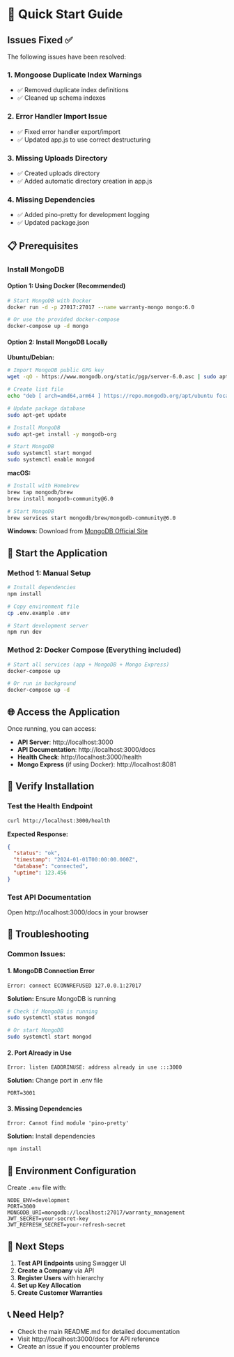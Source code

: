 # 🚀 Quick Start Guide

## Issues Fixed ✅

The following issues have been resolved:

### 1. **Mongoose Duplicate Index Warnings**
- ✅ Removed duplicate index definitions
- ✅ Cleaned up schema indexes

### 2. **Error Handler Import Issue**  
- ✅ Fixed error handler export/import
- ✅ Updated app.js to use correct destructuring

### 3. **Missing Uploads Directory**
- ✅ Created uploads directory
- ✅ Added automatic directory creation in app.js

### 4. **Missing Dependencies**
- ✅ Added pino-pretty for development logging
- ✅ Updated package.json

## 📋 Prerequisites

### Install MongoDB

#### **Option 1: Using Docker (Recommended)**
```bash
# Start MongoDB with Docker
docker run -d -p 27017:27017 --name warranty-mongo mongo:6.0

# Or use the provided docker-compose
docker-compose up -d mongo
```

#### **Option 2: Install MongoDB Locally**

**Ubuntu/Debian:**
```bash
# Import MongoDB public GPG key
wget -qO - https://www.mongodb.org/static/pgp/server-6.0.asc | sudo apt-key add -

# Create list file
echo "deb [ arch=amd64,arm64 ] https://repo.mongodb.org/apt/ubuntu focal/mongodb-org/6.0 multiverse" | sudo tee /etc/apt/sources.list.d/mongodb-org-6.0.list

# Update package database
sudo apt-get update

# Install MongoDB
sudo apt-get install -y mongodb-org

# Start MongoDB
sudo systemctl start mongod
sudo systemctl enable mongod
```

**macOS:**
```bash
# Install with Homebrew
brew tap mongodb/brew
brew install mongodb-community@6.0

# Start MongoDB
brew services start mongodb/brew/mongodb-community@6.0
```

**Windows:**
Download from [MongoDB Official Site](https://www.mongodb.com/try/download/community)

## 🚀 Start the Application

### Method 1: Manual Setup
```bash
# Install dependencies
npm install

# Copy environment file
cp .env.example .env

# Start development server
npm run dev
```

### Method 2: Docker Compose (Everything included)
```bash
# Start all services (app + MongoDB + Mongo Express)
docker-compose up

# Or run in background
docker-compose up -d
```

## 🌐 Access the Application

Once running, you can access:

- **API Server**: http://localhost:3000
- **API Documentation**: http://localhost:3000/docs
- **Health Check**: http://localhost:3000/health
- **Mongo Express** (if using Docker): http://localhost:8081

## 🔧 Verify Installation

### Test the Health Endpoint
```bash
curl http://localhost:3000/health
```

**Expected Response:**
```json
{
  "status": "ok",
  "timestamp": "2024-01-01T00:00:00.000Z",
  "database": "connected",
  "uptime": 123.456
}
```

### Test API Documentation
Open http://localhost:3000/docs in your browser

## 🐛 Troubleshooting

### Common Issues:

#### 1. **MongoDB Connection Error**
```
Error: connect ECONNREFUSED 127.0.0.1:27017
```
**Solution:** Ensure MongoDB is running
```bash
# Check if MongoDB is running
sudo systemctl status mongod

# Or start MongoDB
sudo systemctl start mongod
```

#### 2. **Port Already in Use**
```
Error: listen EADDRINUSE: address already in use :::3000
```
**Solution:** Change port in .env file
```env
PORT=3001
```

#### 3. **Missing Dependencies**
```
Error: Cannot find module 'pino-pretty'
```
**Solution:** Install dependencies
```bash
npm install
```

## 📝 Environment Configuration

Create `.env` file with:
```env
NODE_ENV=development
PORT=3000
MONGODB_URI=mongodb://localhost:27017/warranty_management
JWT_SECRET=your-secret-key
JWT_REFRESH_SECRET=your-refresh-secret
```

## 🎯 Next Steps

1. **Test API Endpoints** using Swagger UI
2. **Create a Company** via API
3. **Register Users** with hierarchy
4. **Set up Key Allocation**
5. **Create Customer Warranties**

## 📞 Need Help?

- Check the main README.md for detailed documentation
- Visit http://localhost:3000/docs for API reference
- Create an issue if you encounter problems